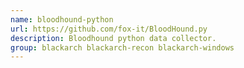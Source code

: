 ```yaml
---
name: bloodhound-python
url: https://github.com/fox-it/BloodHound.py
description: Bloodhound python data collector.
group: blackarch blackarch-recon blackarch-windows
---
```

